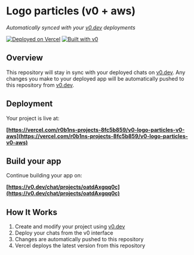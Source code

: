 # Logo particles (v0 + aws)

*Automatically synced with your [v0.dev](https://v0.dev) deployments*

[![Deployed on Vercel](https://img.shields.io/badge/Deployed%20on-Vercel-black?style=for-the-badge&logo=vercel)](https://vercel.com/r0b1ns-projects-8fc5b859/v0-logo-particles-v0-aws)
[![Built with v0](https://img.shields.io/badge/Built%20with-v0.dev-black?style=for-the-badge)](https://v0.dev/chat/projects/oatdAxgqq0c)

## Overview

This repository will stay in sync with your deployed chats on [v0.dev](https://v0.dev).
Any changes you make to your deployed app will be automatically pushed to this repository from [v0.dev](https://v0.dev).

## Deployment

Your project is live at:

**[https://vercel.com/r0b1ns-projects-8fc5b859/v0-logo-particles-v0-aws](https://vercel.com/r0b1ns-projects-8fc5b859/v0-logo-particles-v0-aws)**

## Build your app

Continue building your app on:

**[https://v0.dev/chat/projects/oatdAxgqq0c](https://v0.dev/chat/projects/oatdAxgqq0c)**

## How It Works

1. Create and modify your project using [v0.dev](https://v0.dev)
2. Deploy your chats from the v0 interface
3. Changes are automatically pushed to this repository
4. Vercel deploys the latest version from this repository